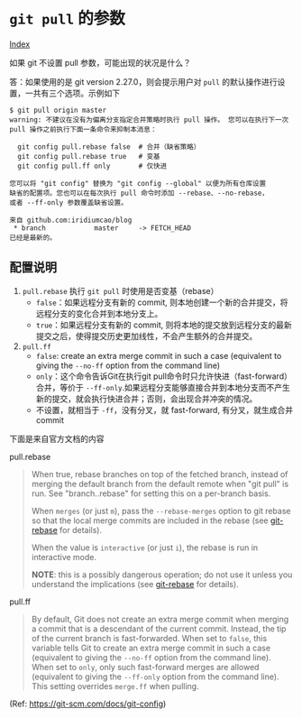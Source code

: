 # `git pull` 的参数

[Index](index.md)

如果 git 不设置 pull 参数，可能出现的状况是什么？

答：如果使用的是 git version 2.27.0，则会提示用户对 `pull` 的默认操作进行设置，一共有三个选项。示例如下

```plaintext
$ git pull origin master 
warning: 不建议在没有为偏离分支指定合并策略时执行 pull 操作。 您可以在执行下一次
pull 操作之前执行下面一条命令来抑制本消息：

  git config pull.rebase false  # 合并（缺省策略）
  git config pull.rebase true   # 变基
  git config pull.ff only       # 仅快进

您可以将 "git config" 替换为 "git config --global" 以便为所有仓库设置
缺省的配置项。您也可以在每次执行 pull 命令时添加 --rebase、--no-rebase，
或者 --ff-only 参数覆盖缺省设置。

来自 github.com:iridiumcao/blog
 * branch            master     -> FETCH_HEAD
已经是最新的。
```

## 配置说明

1. `pull.rebase` 执行 `git pull` 时使用是否变基（rebase）
   * `false`：如果远程分支有新的 commit, 则本地创建一个新的合并提交，将远程分支的变化合并到本地分支上。
   * `true`：如果远程分支有新的 commit, 则将本地的提交放到远程分支的最新提交之后，使得提交历史更加线性，不会产生额外的合并提交。
2. `pull.ff`
   * `false`: create an extra merge commit in such a case (equivalent to giving the `--no-ff` option from the command line)
   * `only`：这个命令告诉Git在执行git pull命令时只允许快进（fast-forward）合并，等价于 `--ff-only`.如果远程分支能够直接合并到本地分支而不产生新的提交，就会执行快进合并；否则，会出现合并冲突的情况。
   * 不设置，就相当于 `-ff`，没有分叉，就 fast-forward, 有分叉，就生成合并 commit

下面是来自官方文档的内容

pull.rebase

> When true, rebase branches on top of the fetched branch, instead of merging the default branch from the default remote when "git pull" is run. See "branch.<name>.rebase" for setting this on a per-branch basis.
>
> When `merges` (or just `m`), pass the `--rebase-merges` option to git rebase so that the local merge commits are included in the rebase (see [git-rebase](https://git-scm.com/docs/git-rebase) for details).
>
> When the value is `interactive` (or just `i`), the rebase is run in interactive mode.
>
> **NOTE**: this is a possibly dangerous operation; do not use it unless you understand the implications (see [git-rebase](https://git-scm.com/docs/git-rebase) for details).

pull.ff

> By default, Git does not create an extra merge commit when merging a commit that is a descendant of the current commit. Instead, the tip of the current branch is fast-forwarded. When set to `false`, this variable tells Git to create an extra merge commit in such a case (equivalent to giving the `--no-ff` option from the command line). When set to `only`, only such fast-forward merges are allowed (equivalent to giving the `--ff-only` option from the command line). This setting overrides `merge.ff` when pulling.

(Ref: <https://git-scm.com/docs/git-config>)